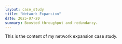 ```yaml
---
layout: case_study
title: "Network Expansion"
date: 2025-07-20
summary: Boosted throughput and redundancy.
---
```


This is the content of my network expansion case study.
